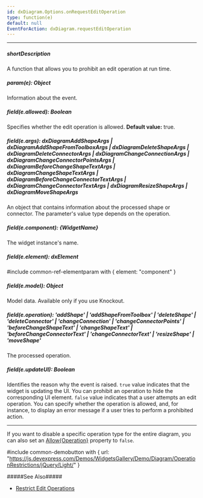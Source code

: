 ```yaml
---
id: dxDiagram.Options.onRequestEditOperation
type: function(e)
default: null
EventForAction: dxDiagram.requestEditOperation
---
```

---
##### shortDescription
A function that allows you to prohibit an edit operation at run time.

##### param(e): Object
Information about the event.

##### field(e.allowed): Boolean
Specifies whether the edit operation is allowed.
**Default value:** true.

##### field(e.args): dxDiagramAddShapeArgs | dxDiagramAddShapeFromToolboxArgs | dxDiagramDeleteShapeArgs | dxDiagramDeleteConnectorArgs | dxDiagramChangeConnectionArgs | dxDiagramChangeConnectorPointsArgs | dxDiagramBeforeChangeShapeTextArgs | dxDiagramChangeShapeTextArgs | dxDiagramBeforeChangeConnectorTextArgs | dxDiagramChangeConnectorTextArgs | dxDiagramResizeShapeArgs | dxDiagramMoveShapeArgs
An object that contains information about the processed shape or connector. The parameter's value type depends on the operation.

##### field(e.component): {WidgetName}
The widget instance's name.

##### field(e.element): dxElement
#include common-ref-elementparam with { element: "component" }

##### field(e.model): Object
Model data. Available only if you use Knockout.

##### field(e.operation): 'addShape' | 'addShapeFromToolbox' | 'deleteShape' | 'deleteConnector' | 'changeConnection' | 'changeConnectorPoints' | 'beforeChangeShapeText' | 'changeShapeText' | 'beforeChangeConnectorText' | 'changeConnectorText' | 'resizeShape' | 'moveShape'
The processed operation.

##### field(e.updateUI): Boolean
Identifies the reason why the event is raised. `true` value indicates that the widget is updating the UI. You can prohibit an operation to hide the corresponding UI element. 
`false` value indicates that a user attempts an edit operation. You can specify whether the operation is allowed, and, for instance, to display an error message if a user tries to perform a prohibited action.

---
If you want to disable a specific operation type for the entire diagram, you can also set an [Allow{Operation}](/Documentation/ApiReference/UI_Widgets/dxDiagram/Configuration/editing/) property to `false`.

#include common-demobutton with {
    url: "https://js.devexpress.com/Demos/WidgetsGallery/Demo/Diagram/OperationRestrictions/jQuery/Light/"
}

#####See Also#####
- [Restrict Edit Operations](/Documentation/Guide/Widgets/Diagram/Restrict_Edit_Operations)